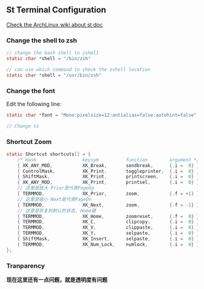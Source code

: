 ## St Terminal Configuration

[Check the ArchLinux wiki about st doc](https://wiki.archlinux.org/title/St)


### Change the shell to zsh
```c
// change the bash shell to zshell
static char *shell = "/bin/zsh"

// can use which command to check the zshell location
static char *shell = "/usr/bin/zsh"

```


### Change the font
Edit the following line:
```c
static char *font = "Mono:pixelsize=12:antialias=false:autohint=false";

// Change to
```

### Shortcut Zoom
```c
static Shortcut shortcuts[] = {
	/* mask                 keysym          function        argument */
	{ XK_ANY_MOD,           XK_Break,       sendbreak,      {.i =  0} },
	{ ControlMask,          XK_Print,       toggleprinter,  {.i =  0} },
	{ ShiftMask,            XK_Print,       printscreen,    {.i =  0} },
	{ XK_ANY_MOD,           XK_Print,       printsel,       {.i =  0} },
	// 这里是放大 Prior是代表PageUp
	{ TERMMOD,              XK_Prior,       zoom,           {.f = +1} },
	// 这里是缩小 Next是代表PageDn
	{ TERMMOD,              XK_Next,        zoom,           {.f = -1} },
	// 这里是恢复到默认的状态, Home键
	{ TERMMOD,              XK_Home,        zoomreset,      {.f =  0} },
	{ TERMMOD,              XK_C,           clipcopy,       {.i =  0} },
	{ TERMMOD,              XK_V,           clippaste,      {.i =  0} },
	{ TERMMOD,              XK_Y,           selpaste,       {.i =  0} },
	{ ShiftMask,            XK_Insert,      selpaste,       {.i =  0} },
	{ TERMMOD,              XK_Num_Lock,    numlock,        {.i =  0} },
};
```


### Tranparency
**现在这里还有一点问题，就是透明度有问题**

